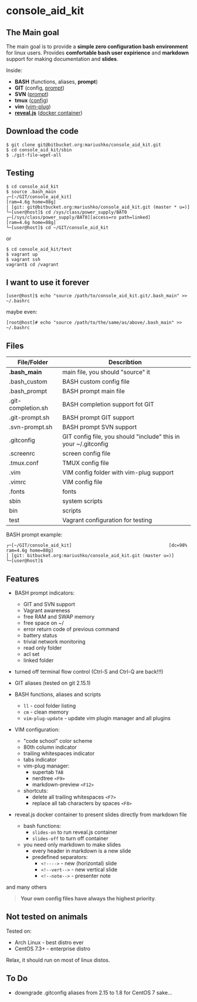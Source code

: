 # console_aid_kit

## The Main goal
The main goal is to provide a **simple zero configuration bash environment** for linux users.
Provides **comfortable bash user expirience** and **markdown** support for making documentation and **slides**.

Inside:

- **BASH** (functions, aliases, **prompt**)
- **GIT** (config, [prompt](https://github.com/git/git/blob/master/contrib/completion/git-prompt.sh))
- **SVN** ([prompt](https://github.com/mcandre/svn-prompt))
- **tmux** ([config](http://www.hamvocke.com/blog/a-guide-to-customizing-your-tmux-conf))
- **vim** ([vim-plug](https://github.com/junegunn/vim-plug))
- **[reveal.js](https://github.com/hakimel/reveal.js/)** ([docker container](https://github.com/amouat/revealjs-docker))

## Download the code

```
$ git clone git@bitbucket.org:mariushko/console_aid_kit.git
$ cd console_aid_kit/sbin
$ ./git-file-wget-all
```
## Testing

```
$ cd console_aid_kit
$ source .bash_main
┌─[~/GIT/console_aid_kit]                                            [ram=4.6g home=88g]
│ [git: git@bitbucket.org:mariushko/console_aid_kit.git (master * u=)]
└─[user@host]$ cd /sys/class/power_supply/BAT0
┌─[/sys/class/power_supply/BAT0][access=ro path=linked]              [ram=4.6g home=88g]
└─[user@host]$ cd ~/GIT/console_aid_kit
```
or
```
$ cd console_aid_kit/test
$ vagrant up
$ vagrant ssh
vagrant$ cd /vagrant
```

## I want to use it forever
```
[user@host]$ echo "source /path/to/console_aid_kit.git/.bash_main" >> ~/.bashrc
```
maybe even:
```
[root@host]# echo "source /path/to/the/same/as/above/.bash_main" >> ~/.bashrc
```

## Files

| File/Folder         | Describtion
| ------------------  | ---------------------------------------- |
| **.bash_main**      | main file, you should "source" it
| .bash_custom        | BASH custom config file
| .bash_prompt        | BASH prompt main file
| .git-completion.sh  | BASH completion support fot GIT
| .git-prompt.sh      | BASH prompt GIT support
| .svn-prompt.sh      | BASH prompt SVN support
| .gitconfig          | GIT config file, you should "include" this in your ~/.gitconfig
| .screenrc           | screen config file
| .tmux.conf          | TMUX config file
| .vim                | VIM config folder with vim-plug support
| .vimrc              | VIM config file
| .fonts              | fonts
| sbin                | system scripts
| bin                 | scripts
| test                | Vagrant configuration for testing

BASH prompt example:

```
┌─[~/GIT/console_aid_kit]                                     [dc=98% ram=4.6g home=88g]
│ [git: bitbucket.org:mariushko/console_aid_kit.git (master u=)]
└─[user@host]$
```
## Features

- BASH prompt indicators:
    - GIT and SVN support
    - Vagrant awareness
    - free RAM and SWAP memory
    - free space on ~/
    - error return code of previous command
    - battery status
    - trivial network monitoring
    - read only folder
    - acl set
    - linked folder
- turned off terminal flow control (Ctrl-S and Ctrl-Q are back!!!)
- GIT aliases (tested on git 2.15.1)
- BASH functions, aliases and scripts
  - ```ll``` - cool folder listing
  - ```cm``` - clean memory
  - ```vim-plug-update``` - update vim plugin manager and all plugins

- VIM configuration:
  - "code school" color scheme
  - 80th column indicator
  - trailing whitespaces indicator
  - tabs indicator
  - vim-plug manager:
    - supertab ```TAB```
    - nerdtree ```<F9>```
    - markdown-preview ```<F12>```
  - shortcuts:
    - delete all trailing whitespaces ```<F7>```
    - replace all tab characters by spaces ```<F8>```
- reveal.js docker container to present slides directly from markdown file
  - bash functions:
    - ```slides-on``` to run reveal.js container
    - ```slides-off``` to turn off container
  - you need only markdown to make slides
    - every header in markdown is a new slide
    - predefined separators:
      - ```<!---->``` - new (horizontal) slide
      - ```<!--vert-->``` - new vertical slide
      - ```<!--note-->``` - presenter note

and many others

> **Your own config files have always the highest priority**.

## Not tested on animals

Tested on:

- Arch Linux - best distro ever
- CentOS 7.3+ - enterprise distro

Relax, it should run on most of linux distos.

## To Do

- downgrade .gitconfig aliases from 2.15 to 1.8 for CentOS 7 sake...
